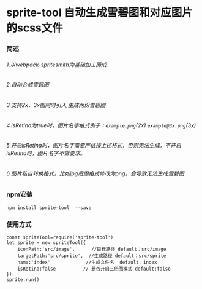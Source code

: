 
sprite-tool 自动生成雪碧图和对应图片的scss文件
===

### 简述

###### 1.以webpack-spritesmith为基础加工而成
###### 2.自动合成雪碧图
###### 3.支持2x，3x图同时引入,生成两份雪碧图
###### 4.isRetina为true时，图片名字格式例子：`example.png`(2x) `example@3x.png`(3x)
###### 5.开启isRetina时，图片名字需要严格按上述格式，否则无法生成。不开启isRetina时，图片名字不做要求。
###### 6.图片私自转换格式，比如jpg后缀格式修改为png，会导致无法生成雪碧图



### npm安装

```
npm install sprite-tool  --save
```


### 使用方式
```
const spriteTool=require('sprite-tool')
let sprite = new spriteTool({
    iconPath:'src/image',      //目标路径 default：src/image
    targetPath:'src/sprite',  //生成路径 default：src/sprite
    name:'index'             //生成文件名  default：index
    isRetina:false          // 是否开启三倍图模式 default:false
})
sprite.run()
```

